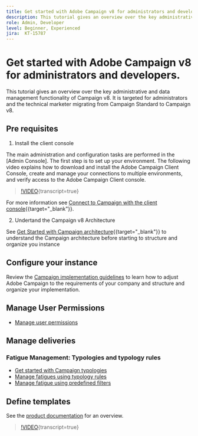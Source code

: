 ```yaml
---
title: Get started with Adobe Campaign v8 for administrators and developers.
description: This tutorial gives an overview over the key administrative and data management functionality of Campaign v8. It is targeted for administrators and the technical marketer migrating from Campaign Standard to Campaign v8.
role: Admin, Developer
level: Beginner, Experienced
jira:  KT-15787
---
```


# Get started with Adobe Campaign v8 for administrators and developers.

This tutorial gives an overview over the key administrative and data management functionality of Campaign v8. It is targeted for administrators and the technical marketer migrating from Campaign Standard to Campaign v8.

## Pre requisites

1. Install the client console

The main administration and configuration tasks are performed in the [Admin Console]. The first step is to set up your environment. The following video explains how to download and install the Adobe Campaign Client Console, create and manage your connections to multiple environments, and verify access to the Adobe Campaign Client console.

>[!VIDEO](https://video.tv.adobe.com/v/335375?quality=12&learn=on){transcript=true}

For more information see [Connect to Campaign with the client console](https://experienceleague.adobe.com/en/docs/campaign/campaign-v8/new/connect){{target="_blank"}}.

2. Undertand the Campaign v8 Architecture

See [Get Started with Campaign architecture](https://experienceleague.adobe.com/en/docs/campaign/campaign-v8/config/architecture/architecture){{target="_blank"}} to understand the Campaign architecture before starting to structure and organize you instance

## Configure your instance 

Review the [Campaign implementation guidelines](https://experienceleague.adobe.com/en/docs/campaign/campaign-v8/config/implement/implement) to learn how to adjust Adobe Campaign to the requirements of your company and structure and organize your implementation.


## Manage User Permissions

* [Manage user permissions](https://experienceleague.adobe.com/en/docs/campaign/campaign-v8/admin/permissions/manage-permissions)


## Manage deliveries

### Fatigue Management: Typologies and typology rules

* [Get started with Campaign typologies](https://experienceleague.adobe.com/en/docs/campaign/automation/campaign-optimization/campaign-typologies)
* [Manage fatigues using typology rules](https://experienceleague.adobe.com/en/docs/campaign-learn/tutorials/sending-messages/fatigue-management/typology-rules-for-fatigue-management)
* [Manage fatigue using predefined filters](https://experienceleague.adobe.com/en/docs/campaign-learn/tutorials/sending-messages/fatigue-management/fatigue-management-using-filters)

## Define templates

See the [product documentation](https://experienceleague.adobe.com/en/docs/campaign-classic/using/sending-messages/using-delivery-templates/about-templates#_blank) for an overview.


>[!VIDEO](https://video.tv.adobe.com/v/342082?quality=12&learn=on){transcript=true}